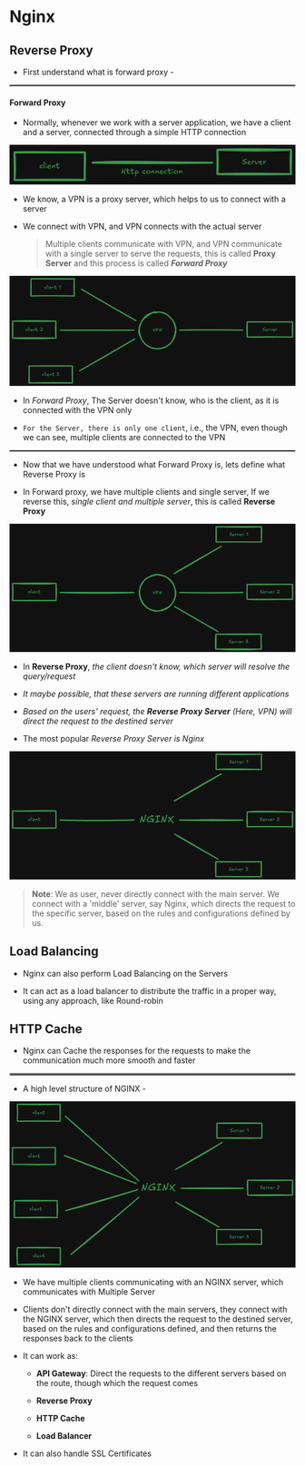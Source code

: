 # Nginx

## Reverse Proxy

* First understand what is forward proxy -

<hr style="border:1px solid gray">

#### Forward Proxy
 
* Normally, whenever we work with a server application, we have a client and a server, connected through a simple HTTP connection

![Simple Http Connection](images/http_connection.png)

* We know, a VPN is a proxy server, which helps to us to connect with a server

* We connect with VPN, and VPN connects with the actual server

    > Multiple clients communicate with VPN, and VPN communicate with a single server to serve the requests, this is called **Proxy Server** and this process is called **_Forward Proxy_**

![Forward Proxy](images/forward_proxy.png)

* In *Forward Proxy*, The Server doesn't know, who is the client, as it is connected with the VPN only

* `For the Server, there is only one client`, i.e., the VPN, even though we can see, multiple clients are connected to the VPN

<hr style="border:1px solid gray">

* Now that we have understood what Forward Proxy is, lets define what Reverse Proxy is

* In Forward proxy, we have multiple clients and single server, If we reverse this, *single client and multiple server*, this is called **Reverse Proxy**

![Reverse Proxy](images/reverse_proxy.png)

* In **Reverse Proxy**, *the client doesn't know, which server will resolve the query/request*

* *It maybe possible, that these servers are running different applications*

* *Based on the users' request, the **Reverse Proxy Server** (Here, VPN) will direct the request to the destined server*

* The most popular *Reverse Proxy Server is Nginx*

![Nginx Reverse Proxy Server](images/nginx_reverse_proxy_server.png)

> **Note**: We as user, never directly connect with the main server. We connect with a 'middle' server, say Nginx, which directs the request to the specific server, based on the rules and configurations defined by us.

## Load Balancing

* Nginx can also perform Load Balancing on the Servers

* It can act as a load balancer to distribute the traffic in a proper way, using any approach, like Round-robin

## HTTP Cache

* Nginx can Cache the responses for the requests to make the communication much more smooth and faster

<hr style="border:2px solid gray">

* A high level structure of NGINX -

![Nginx Server High Level Overview](images/nginx_server_high_level_overview.png)

* We have multiple clients communicating with an NGINX server, which communicates with Multiple Server

* Clients don't directly connect with the main servers, they connect with the NGINX server, which then directs the request to the destined server, based on the rules and configurations defined, and then returns the responses back to the clients

* It can work as:

    * **API Gateway**: Direct the requests to the different servers based on the route, though which the request comes

    * **Reverse Proxy**

    * **HTTP Cache**

    * **Load Balancer**

* It can also handle SSL Certificates